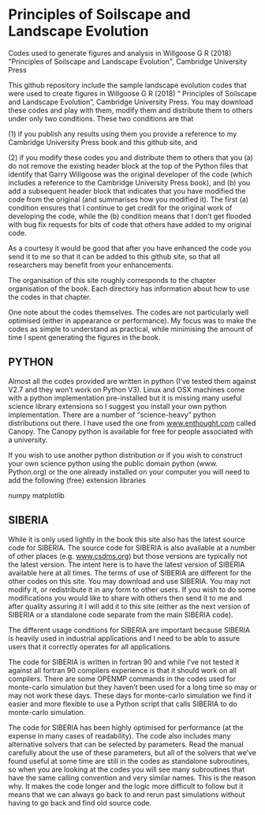 # Principles of Soilscape and Landscape Evolution

Codes used to generate figures and analysis in Willgoose G R (2018) "Principles of Soilscape and Landscape Evolution", Cambridge University Press

This github repository include the sample landscape evolution codes that were used to create figures in Willgoose G R (2018) “ Principles of Soilscape and Landscape Evolution”, Cambridge University Press. You may download these codes and play with them, modify them and distribute them to others under only two conditions. These two conditions are that 

(1) if you publish any results using them you provide a reference to my Cambridge University Press book and this github site, and 

(2) if you modify these codes you and distribute them to others that you (a) do not remove the existing header block at the top of the Python files that identify that Garry Willgoose was the original developer of the code (which includes a reference to the Cambridge University Press book), and (b) you add a subsequent header block that indicates that you have modified the code from the original (and summarises how you modified it). The first (a) condition ensures that I continue to get credit for the original work of developing the code, while the (b) condition means that I don’t get flooded with bug fix requests for bits of code that others have added to my original code.

As a courtesy it would be good that after you have enhanced the code you send it to me so that it can be added to this github site, so that all researchers may benefit from your enhancements.

The organisation of this site roughly corresponds to the chapter organisation of the book. Each directory has information about how to use the codes in that chapter. 

One note about the codes themselves. The codes are not particularly well optimised (either in appearance or performance). My focus was to make the codes as simple to understand as practical, while minimising the amount of time I spent generating the figures in the book. 

PYTHON
------

Almost all the codes provided are written in python (I’ve tested them against V2.7 and they won’t work on Python V3). Linux and OSX machines come with a python implementation pre-installed but it is missing many useful science library extensions so I suggest you install your own python implementation. There are a number of “science-heavy” python distributions out there. I have used the one from www.enthought.com called Canopy. The Canopy python is available for free for people associated with a university.

If you wish to use another python distribution or if you wish to construct your own science python using the public domain python (www. Python.org) or the one already installed on your computer you will need to add the following (free) extension libraries

numpy
matplotlib

SIBERIA
-------

While it is only used lightly in the book this site also has the latest source code for SIBERIA. The source code for SIBERIA is also available at a number of other places (e.g. www.csdms.org) but those versions are typically not the latest version. The intent here is to have the latest version of SIBERIA available here at all times. The terms of use of SIBERIA are different for the other codes on this site. You may download and use SIBERIA. You may not modify it, or redistribute it in any form to other users. If you wish to do some modifications you would like to share with others then send it to me and after quality assuring it I will add it to this site (either as the next version of SIBERIA or a standalone code separate from the main SIBERIA code).

The different usage conditions for SIBERIA are important because SIBERIA is heavily used in industrial applications and I need to be able to assure users that it correctly operates for all applications.

The code for SIBERIA is written in fortran 90 and while I’ve not tested it against all fortran 90 compilers experience is that it should work on all compilers. There are some OPENMP commands in the codes used for monte-carlo simulation but they haven’t been used for a long time so may or may not work these days. These days for monte-carlo simulation we find it easier and more flexible to use a Python script that calls SIBERIA to do monte-carlo simulation.

The code for SIBERIA has been highly optimised for performance (at the expense in many cases of readability). The code also includes many alternative solvers that can be selected by parameters. Read the manual carefully about the use of these parameters, but all of the solvers that we’ve found useful at some time are still in the codes as standalone subroutines, so when you are looking at the codes you will see many subroutines that have the same calling convention and very similar names. This is the reason why. It makes the code longer and the logic more difficult to follow but it means that we can always go back to and rerun past simulations without having to go back and find old source code.
